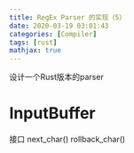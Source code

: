 ```yaml
---
title: RegEx Parser 的实现（5）
date: 2020-03-19 03:01:43
categories: [Compiler]
tags: [rust]
mathjax: true
---
```


设计一个Rust版本的parser 

# InputBuffer 

接口 next_char()
    rollback_char() 

